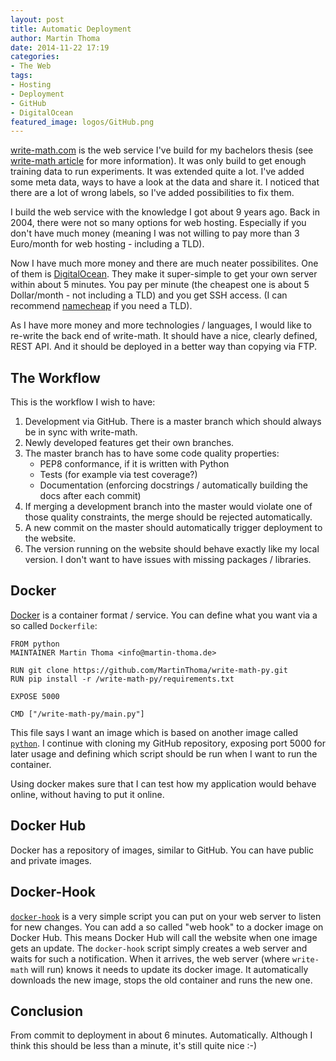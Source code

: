 ```yaml
---
layout: post
title: Automatic Deployment
author: Martin Thoma
date: 2014-11-22 17:19
categories:
- The Web
tags:
- Hosting
- Deployment
- GitHub
- DigitalOcean
featured_image: logos/GitHub.png
---
```

[write-math.com](http://write-math.com) is the web service I've build for my
bachelors thesis (see [write-math article](//martin-thoma.com/write-math/)
for more information). It was only build to get enough training data to run
experiments. It was extended quite a lot. I've added some meta data, ways to
have a look at the data and share it. I noticed that there are a lot of wrong
labels, so I've added possibilities to fix them.

I build the web service with the knowledge I got about 9 years ago. Back in
2004, there were not so many options for web hosting. Especially if you don't
have much money (meaning I was not willing to pay more than 3 Euro/month for
web hosting - including a TLD).

Now I have much more money and there are much neater possibilites. One of them
is [DigitalOcean](https://www.digitalocean.com/?refcode=b5dd0c5d61b9). They
make it super-simple to get your own server within about 5 minutes. You pay per
minute (the cheapest one is about 5 Dollar/month - not including a TLD) and you
get SSH access. (I can recommend [namecheap](https://www.namecheap.com/) if
you need a TLD).

As I have more money and more technologies / languages, I would like to
re-write the back end of write-math. It should have a nice, clearly defined,
REST API. And it should be deployed in a better way than copying via FTP.

## The Workflow

This is the workflow I wish to have:

1. Development via GitHub. There is a master branch which should always be in
   sync with write-math.
2. Newly developed features get their own branches.
3. The master branch has to have some code quality properties:
    * PEP8 conformance, if it is written with Python
    * Tests (for example via test coverage?)
    * Documentation (enforcing docstrings / automatically building the docs
      after each commit)
4. If merging a development branch into the master would violate one of those
   quality constraints, the merge should be rejected automatically.
5. A new commit on the master should automatically trigger deployment to the
   website.
6. The version running on the website should behave exactly like my local
   version. I don't want to have issues with missing packages / libraries.


## Docker

[Docker](https://www.docker.com/) is a container format / service. You can
define what you want via a so called `Dockerfile`:

```text
FROM python
MAINTAINER Martin Thoma <info@martin-thoma.de>

RUN git clone https://github.com/MartinThoma/write-math-py.git
RUN pip install -r /write-math-py/requirements.txt

EXPOSE 5000

CMD ["/write-math-py/main.py"]
```

This file says I want an image which is based on another image called
[`python`](https://registry.hub.docker.com/_/python/). I continue with cloning
my GitHub repository, exposing port 5000 for later usage and defining which
script should be run when I want to run the container.

Using docker makes sure that I can test how my application would behave online,
without having to put it online.


## Docker Hub

Docker has a repository of images, similar to GitHub. You can have public and
private images.


## Docker-Hook

[`docker-hook`](https://github.com/schickling/docker-hook)
is a very simple script you can put on your web server to listen for new
changes. You can add a so called "web hook" to a docker image on Docker Hub.
This means Docker Hub will call the website when one image gets an update. The
`docker-hook` script simply creates a web server and waits for such a
notification. When it arrives, the web server (where `write-math` will run)
knows it needs to update its docker image. It automatically downloads the new
image, stops the old container and runs the new one.


## Conclusion

From commit to deployment in about 6 minutes. Automatically. Although I think
this should be less than a minute, it's still quite nice :-)